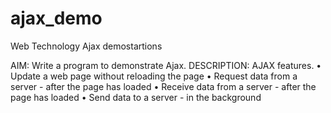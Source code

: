 # ajax_demo
Web Technology Ajax demostartions

AIM: Write a program to demonstrate Ajax.
DESCRIPTION: 
AJAX features.
•	Update a web page without reloading the page
•	Request data from a server - after the page has loaded
•	Receive data from a server - after the page has loaded
•	Send data to a server - in the background
